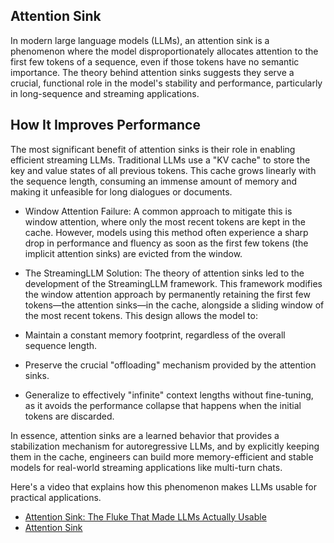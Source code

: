 ## Attention Sink 
In modern large language models (LLMs), an attention sink is a phenomenon where the model disproportionately allocates attention to the first few tokens of a sequence, even if those tokens have no semantic importance. The theory behind attention sinks suggests they serve a crucial, functional role in the model's stability and performance, particularly in long-sequence and streaming applications.

## How It Improves Performance

The most significant benefit of attention sinks is their role in enabling efficient streaming LLMs. Traditional LLMs use a "KV cache" to store the key and value states of all previous tokens. This cache grows linearly with the sequence length, consuming an immense amount of memory and making it unfeasible for long dialogues or documents.

- Window Attention Failure: A common approach to mitigate this is window attention, where only the most recent tokens are kept in the cache. However, models using this method often experience a sharp drop in performance and fluency as soon as the first few tokens (the implicit attention sinks) are evicted from the window.

- The StreamingLLM Solution: The theory of attention sinks led to the development of the StreamingLLM framework. This framework modifies the window attention approach by permanently retaining the first few tokens—the attention sinks—in the cache, alongside a sliding window of the most recent tokens.  This design allows the model to:

- Maintain a constant memory footprint, regardless of the overall sequence length.

- Preserve the crucial "offloading" mechanism provided by the attention sinks.

- Generalize to effectively "infinite" context lengths without fine-tuning, as it avoids the performance collapse that happens when the initial tokens are discarded.

In essence, attention sinks are a learned behavior that provides a stabilization mechanism for autoregressive LLMs, and by explicitly keeping them in the cache, engineers can build more memory-efficient and stable models for real-world streaming applications like multi-turn chats.

Here's a video that explains how this phenomenon makes LLMs usable for practical applications.

- [Attention Sink: The Fluke That Made LLMs Actually Usable](https://www.youtube.com/watch?v=Y8Tj9kq4iWY)
- [Attention Sink](https://github.com/sail-sg/Attention-Sink)